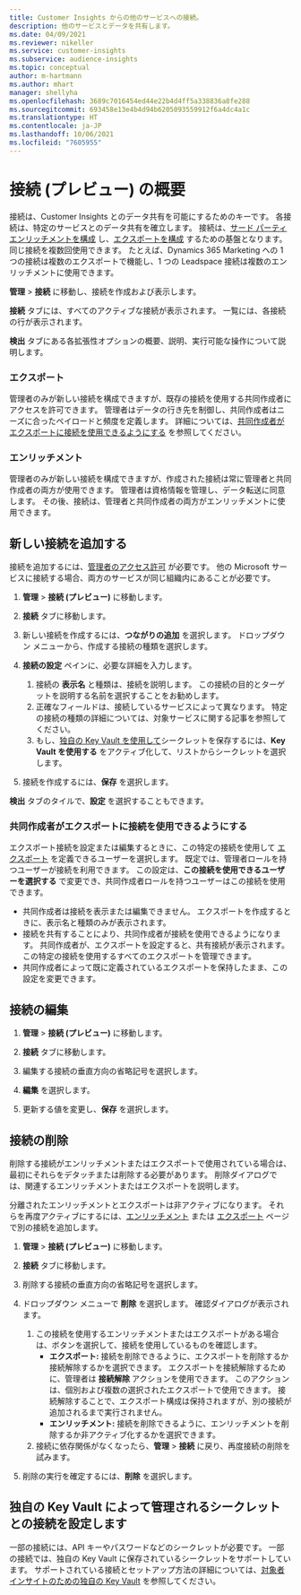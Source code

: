 ```yaml
---
title: Customer Insights からの他のサービスへの接続。
description: 他のサービスとデータを共有します。
ms.date: 04/09/2021
ms.reviewer: nikeller
ms.service: customer-insights
ms.subservice: audience-insights
ms.topic: conceptual
author: m-hartmann
ms.author: mhart
manager: shellyha
ms.openlocfilehash: 3689c7016454ed44e22b4d4ff5a338836a8fe288
ms.sourcegitcommit: 693458e13e4b4d94b6205093559912f6a4dc4a1c
ms.translationtype: HT
ms.contentlocale: ja-JP
ms.lasthandoff: 10/06/2021
ms.locfileid: "7605955"
---
```

# <a name="connections-preview-overview"></a>接続 (プレビュー) の概要

接続は、Customer Insights とのデータ共有を可能にするためのキーです。 各接続は、特定のサービスとのデータ共有を確立します。 接続は、[サード パーティ エンリッチメントを構成](enrichment-hub.md) し、[エクスポートを構成](export-destinations.md) するための基盤となります。 同じ接続を複数回使用できます。 たとえば、Dynamics 365 Marketing への 1 つの接続は複数のエクスポートで機能し、1 つの Leadspace 接続は複数のエンリッチメントに使用できます。

**管理** > **接続** に移動し、接続を作成および表示します。

**接続** タブには、すべてのアクティブな接続が表示されます。 一覧には、各接続の行が表示されます。 

**検出** タブにある各拡張性オプションの概要、説明、実行可能な操作について説明します。

### <a name="exports"></a>エクスポート

管理者のみが新しい接続を構成できますが、既存の接続を使用する共同作成者にアクセスを許可できます。 管理者はデータの行き先を制御し、共同作成者はニーズに合ったペイロードと頻度を定義します。 詳細については、[共同作成者がエクスポートに接続を使用できるようにする](#allow-contributors-to-use-a-connection-for-exports) を参照してください。

### <a name="enrichments"></a>エンリッチメント

管理者のみが新しい接続を構成できますが、作成された接続は常に管理者と共同作成者の両方が使用できます。 管理者は資格情報を管理し、データ転送に同意します。 その後、接続は、管理者と共同作成者の両方がエンリッチメントに使用できます。

## <a name="add-a-new-connection"></a>新しい接続を追加する

接続を追加するには、[管理者のアクセス許可](permissions.md) が必要です。 他の Microsoft サービスに接続する場合、両方のサービスが同じ組織内にあることが必要です。

1. **管理** > **接続 (プレビュー)** に移動します。

1. **接続** タブに移動します。

1. 新しい接続を作成するには、**つながりの追加** を選択します。 ドロップダウン メニューから、作成する接続の種類を選択します。

1. **接続の設定** ペインに、必要な詳細を入力します。 
   1. 接続の **表示名** と種類は、接続を説明します。 この接続の目的とターゲットを説明する名前を選択することをお勧めします。
   1. 正確なフィールドは、接続しているサービスによって異なります。 特定の接続の種類の詳細については、対象サービスに関する記事を参照してください。
   1. もし、[独自の Key Vault を使用して](use-azure-key-vault.md)シークレットを保存するには、**Key Vault を使用する** をアクティブ化して、リストからシークレットを選択します。

1. 接続を作成するには、**保存** を選択します。

**検出** タブのタイルで、**設定** を選択することもできます。

### <a name="allow-contributors-to-use-a-connection-for-exports"></a>共同作成者がエクスポートに接続を使用できるようにする

エクスポート接続を設定または編集するときに、この特定の接続を使用して [エクスポート](export-destinations.md) を定義できるユーザーを選択します。 既定では、管理者ロールを持つユーザーが接続を利用できます。 この設定は、**この接続を使用できるユーザーを選択する** で変更でき、共同作成者ロールを持つユーザーはこの接続を使用できます。

- 共同作成者は接続を表示または編集できません。 エクスポートを作成するときに、表示名と種類のみが表示されます。
- 接続を共有することにより、共同作成者が接続を使用できるようになります。 共同作成者が、エクスポートを設定すると、共有接続が表示されます。 この特定の接続を使用するすべてのエクスポートを管理できます。
- 共同作成者によって既に定義されているエクスポートを保持したまま、この設定を変更できます。

## <a name="edit-a-connection"></a>接続の編集

1. **管理** > **接続 (プレビュー)** に移動します。

1. **接続** タブに移動します。

1. 編集する接続の垂直方向の省略記号を選択します。

1. **編集** を選択します。

1. 更新する値を変更し、**保存** を選択します。

## <a name="remove-a-connection"></a>接続の削除

削除する接続がエンリッチメントまたはエクスポートで使用されている場合は、最初にそれらをデタッチまたは削除する必要があります。 削除ダイアログでは、関連するエンリッチメントまたはエクスポートを説明します。 

分離されたエンリッチメントとエクスポートは非アクティブになります。 それらを再度アクティブにするには、[エンリッチメント](enrichment-hub.md) または [エクスポート](export-destinations.md) ページで別の接続を追加します。

1. **管理** > **接続 (プレビュー)** に移動します。

1. **接続** タブに移動します。

1. 削除する接続の垂直方向の省略記号を選択します。

1. ドロップダウン メニューで **削除** を選択します。 確認ダイアログが表示されます。

   1. この接続を使用するエンリッチメントまたはエクスポートがある場合は、ボタンを選択して、接続を使用しているものを確認します。
      - **エクスポート:** 接続を削除できるように、エクスポートを削除するか接続解除するかを選択できます。 エクスポートを接続解除するために、管理者は **接続解除** アクションを使用できます。 このアクションは、個別および複数の選択されたエクスポートで使用できます。 接続解除することで、エクスポート構成は保持されますが、別の接続が追加されるまで実行されません。
      - **エンリッチメント:** 接続を削除できるように、エンリッチメントを削除するか非アクティブ化するかを選択できます。 
   1. 接続に依存関係がなくなったら、**管理** > **接続** に戻り、再度接続の削除を試みます。

1. 削除の実行を確定するには、**削除** を選択します。

## <a name="set-up-connections-with-secrets-managed-by-your-own-key-vault"></a>独自の Key Vault によって管理されるシークレットとの接続を設定します

一部の接続には、API キーやパスワードなどのシークレットが必要です。 一部の接続では、独自の Key Vault に保存されているシークレットをサポートしています。 サポートされている接続とセットアップ方法の詳細については、[対象者インサイトのための独自の Key Vault](use-azure-key-vault.md) を参照してください。

